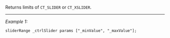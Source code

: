 Returns limits of `CT_SLIDER` or `CT_XSLIDER`.


---
*Example 1:*
```sqf
sliderRange _ctrlSlider params ["_minValue", "_maxValue"];
```